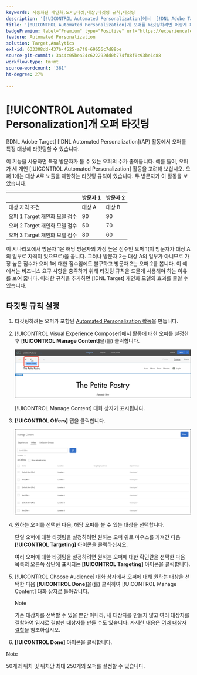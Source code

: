 ```yaml
---
keywords: 자동화된 개인화;오퍼;타겟;대상;타깃팅 규칙;타깃팅
description: '[!UICONTROL Automated Personalization]에서  [!DNL Adobe Target] (AP) 활동을 사용하여 특정 대상에게 개별 오퍼를 타깃팅하는 방법을 알아봅니다.'
title: '[!UICONTROL Automated Personalization]개 오퍼를 타깃팅하려면 어떻게 해야 합니까?'
badgePremium: label="Premium" type="Positive" url="https://experienceleague.adobe.com/docs/target/using/introduction/intro.html?lang=ko#premium newtab=true" tooltip="Target Premium에 포함된 내용을 확인합니다."
feature: Automated Personalization
solution: Target,Analytics
exl-id: 633308dd-437b-4525-a7f8-69656c7d89be
source-git-commit: 3a44c05bea24c622292dd0b774f88f0c93be1d88
workflow-type: tm+mt
source-wordcount: '361'
ht-degree: 27%

---
```


# [!UICONTROL Automated Personalization]개 오퍼 타깃팅

[!DNL Adobe Target] [!DNL Automated Personalization]&#x200B;(AP) 활동에서 오퍼를 특정 대상에 타깃팅할 수 있습니다.

이 기능을 사용하면 특정 방문자가 볼 수 있는 오퍼의 수가 줄어듭니다. 예를 들어, 오퍼가 세 개인 [!UICONTROL Automated Personalization] 활동을 고려해 보십시오. 오퍼 1에는 대상 A로 노출을 제한하는 타깃팅 규칙이 있습니다. 두 방문자가 이 활동을 보았습니다.

| | 방문자 1 | 방문자 2 |
|--- |--- |--- |
| 대상 자격 조건 | 대상 A | 대상 B |
| 오퍼 1 Target 개인화 모델 점수 | 90 | 90 |
| 오퍼 2 Target 개인화 모델 점수 | 50 | 70 |
| 오퍼 3 Target 개인화 모델 점수 | 80 | 60 |

이 시나리오에서 방문자 1은 해당 방문자의 가장 높은 점수인 오퍼 1(이 방문자가 대상 A의 일부로 자격이 있으므로)을 봅니다. 그러나 방문자 2는 대상 A의 일부가 아니므로 가장 높은 점수가 오퍼 1에 대한 점수임에도 불구하고 방문자 2는 오퍼 2를 봅니다. 이 예에서는 비즈니스 요구 사항을 충족하기 위해 타깃팅 규칙을 드물게 사용해야 하는 이유를 보여 줍니다. 이러한 규칙을 추가하면 [!DNL Target] 개인화 모델의 효과를 줄일 수 있습니다.

## 타깃팅 규칙 설정

1. 타깃팅하려는 오퍼가 포함된 [Automated Personalization 활동](/help/main/c-activities/t-automated-personalization/create-ap-activity.md)을 만듭니다.
1. [!UICONTROL Visual Experience Composer]에서 활동에 대한 오퍼를 설정한 후 **[!UICONTROL Manage Content]**&#x200B;을(를) 클릭합니다.

   ![콘텐츠 관리](/help/main/c-activities/t-automated-personalization/assets/manage-content.png)

   [!UICONTROL Manage Content] 대화 상자가 표시됩니다.

1. **[!UICONTROL Offers]** 탭을 클릭합니다.

   ![오퍼 페이지](/help/main/c-activities/t-automated-personalization/assets/manage-content-offers.png)

1. 원하는 오퍼를 선택한 다음, 해당 오퍼를 볼 수 있는 대상을 선택합니다.

   단일 오퍼에 대한 타깃팅을 설정하려면 원하는 오퍼 위로 마우스를 가져간 다음 **[!UICONTROL Targeting]** 아이콘을 클릭하십시오.

   여러 오퍼에 대한 타깃팅을 설정하려면 원하는 오퍼에 대한 확인란을 선택한 다음 목록의 오른쪽 상단에 표시되는 **[!UICONTROL Targeting]** 아이콘을 클릭합니다.

1. [!UICONTROL Choose Audience] 대화 상자에서 오퍼에 대해 원하는 대상을 선택한 다음 **[!UICONTROL Done]**&#x200B;을(를) 클릭하여 [!UICONTROL Manage Content] 대화 상자로 돌아갑니다.

   >[!NOTE]
   >
   >기존 대상자를 선택할 수 있을 뿐만 아니라, 새 대상자를 만들지 않고 여러 대상자를 결합하여 임시로 결합한 대상자를 만들 수도 있습니다. 자세한 내용은 [여러 대상자 결합](/help/main/c-target/combining-multiple-audiences.md#concept_A7386F1EA4394BD2AB72399C225981E5)을 참조하십시오.

1. **[!UICONTROL Done]** 아이콘을 클릭합니다.

>[!NOTE]
>
>50개의 위치 및 위치당 최대 250개의 오퍼를 설정할 수 있습니다.
